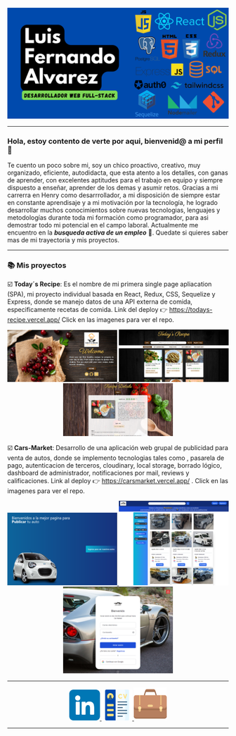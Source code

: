 ![img not found](https://github.com/fernando8alvarez/fernando8alvarez/blob/main/Banner.png)
* * *
### Hola, estoy contento de verte por aqui, bienvenid@ a mi perfil 👋

Te cuento un poco sobre mi, soy un chico proactivo, creativo, muy organizado, eficiente, autodidacta, que esta atento a los detalles, con ganas de aprender, con excelentes aptitudes para el trabajo en equipo y siempre dispuesto a enseñar, aprender de los demas y asumir retos. Gracias a mi carrerra en Henry como desarrrollador, a mi disposición de siempre estar en constante aprendisaje y a mi motivación por la tecnología, he logrado desarrollar muchos conocimientos sobre nuevas tecnologias, lenguajes y metodologías durante toda mi formación como programador, para asi demostrar todo mi potencial en el campo laboral. Actualmente me encuentro en la ***busqueda activa de un empleo*** 💼. Quedate si quieres saber mas de mi trayectoria y mis proyectos.
* * *
### 📚 Mis proyectos

☑️ **Today´s Recipe**: Es el nombre de mi primera single page apliacation (SPA), mi proyecto individual basada en React, Redux, CSS, Sequelize y Express, donde se manejo datos de una API externa de comida, especificamente recetas de comida. Link del deploy 👉 https://todays-recipe.vercel.app/  Click en las imagenes para ver el repo.
<p align="center">
  <a href="https://github.com/fernando8alvarez/My-PI-Food" title="click para ir al repositorio">
  <img heigth="100" width="250" src="https://github.com/fernando8alvarez/fernando8alvarez/blob/main/Pi%20landing-page.png" alt="Proyecto individial (Today´s Recipe)">
  </a>
  <a href="https://github.com/fernando8alvarez/My-PI-Food" title="click para ir al repositorio">
  <img heigth="100" width="250" src="https://github.com/fernando8alvarez/fernando8alvarez/blob/main/PI%20Home.png" alt="Proyecto individial (Today´s Recipe)">
  </a>
  <a href="https://github.com/fernando8alvarez/My-PI-Food" title="click para ir al repositorio">
  <img heigth="100" width="250" src="https://github.com/fernando8alvarez/fernando8alvarez/blob/main/Pi%20detalles.png" alt="Proyecto individial (Today´s Recipe)">
  </a>
</p>

☑️ **Cars-Market**: Desarrollo de una aplicación web grupal de publicidad para venta de autos, donde se implemento tecnologias tales como , pasarela de pago, autenticacion de terceros, cloudinary, local storage, borrado lógico, dashboard de administrador, notificaciones por mail, reviews y calificaciones. Link al deploy 👉  https://carsmarket.vercel.app/ . Click en las imagenes para ver el repo.
<p align="center">
  <a href="https://github.com/fernando8alvarez/Cars-Market" title="click para ir al repositorio">
  <img width="250" src="https://github.com/fernando8alvarez/fernando8alvarez/blob/main/Proyecto%20grupal%20I6.png" alt="Proyecto individial (Today´s Recipe)">
  </a>
  <a href="https://github.com/fernando8alvarez/Cars-Market" title="click para ir al repositorio">
  <img width="250" src="https://github.com/fernando8alvarez/fernando8alvarez/blob/main/Proyecto%20grupal%20I1.png" alt="Proyecto individial (Today´s Recipe)">
  </a>
  <a href="https://github.com/fernando8alvarez/Cars-Market" title="click para ir al repositorio"><img width="250" src="https://github.com/fernando8alvarez/fernando8alvarez/blob/main/Proyecto%20grupal%20I2.png" alt="Proyecto grupal (Cars-Market)"></a>
</p>

* * *
<p align="center"> 
  <a href="https://www.linkedin.com/in/luis-fernando-alvarez-leccia-3a5b7b151/">
  <img width="70px" title="Ir a mi LinkedIn" src="https://github.com/fernando8alvarez/fernando8alvarez/blob/main/linkedin.png"/>
  </a>
  <a href="https://drive.google.com/file/d/1XskrDGNAtJ9QR-OQ9rskPD0qF1AWcjui/view?usp=sharing">
  <img height="70px" title="Descargar mi CV" src="https://github.com/fernando8alvarez/fernando8alvarez/blob/main/cv%20(1).png"/>
  </a>
  <a href="https://portafolio-luis-alvarez.vercel.app/">
  <img height="75px" title="Ir a mi portafolio" src="https://github.com/fernando8alvarez/fernando8alvarez/blob/main/portafolio.png"/>
  </a>
</p>

* * *
